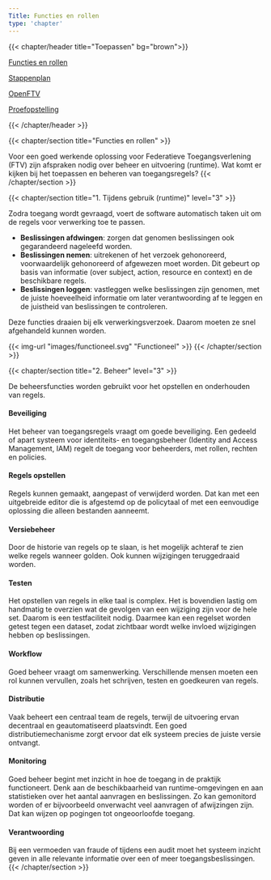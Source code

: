 ```yaml
---
Title: Functies en rollen
type: 'chapter'
---
```


{{< chapter/header title="Toepassen" bg="brown">}}

<div class="sub-navigation-wrapper">
    <div class="sub-navigation-tab-selected utrecht-paragraph pt-1 sub-navigation-tab">
       <p>
          <a href="../functioneel">Functies en rollen</a> 
       </p>
    </div>
    <div class="utrecht-paragraph pt-1 sub-navigation-tab">
       <p>
          <a href="../stappenplan">Stappenplan</a>
       </p>
    </div>
    <div class="utrecht-paragraph pt-1 sub-navigation-tab">
       <p>
          <a href="../openftv">OpenFTV</a> 
       </p>
    </div>
    <div class="utrecht-paragraph pt-1 sub-navigation-tab">
       <p>
          <a href="../proefopstelling">Proefopstelling</a>
       </p>
    </div>
</div>
{{< /chapter/header >}}

{{< chapter/section title="Functies en rollen" >}}

Voor een goed werkende oplossing voor Federatieve Toegangsverlening (FTV) zijn afspraken nodig over beheer en uitvoering (runtime).
Wat komt er kijken bij het toepassen en beheren van toegangsregels?
{{< /chapter/section >}}

{{< chapter/section title="1. Tijdens gebruik (runtime)" level="3" >}}

Zodra toegang wordt gevraagd, voert de software automatisch taken uit om de regels voor verwerking toe te passen.

- **Beslissingen afdwingen**: zorgen dat genomen beslissingen ook gegarandeerd nageleefd worden.
- **Beslissingen nemen**: uitrekenen of het verzoek gehonoreerd, voorwaardelijk gehonoreerd of afgewezen moet worden. Dit gebeurt op basis van informatie (over subject, action, resource en context) en de beschikbare regels.
- **Beslissingen loggen**: vastleggen welke beslissingen zijn genomen, met de juiste hoeveelheid informatie om later verantwoording af te leggen en de juistheid van beslissingen te controleren.

Deze functies draaien bij elk verwerkingsverzoek. Daarom moeten ze snel afgehandeld kunnen worden.

{{< img-url "images/functioneel.svg" "Functioneel" >}}
{{< /chapter/section >}}

{{< chapter/section title="2. Beheer"  level="3" >}}

De beheersfuncties worden gebruikt voor het opstellen en onderhouden van regels.

#### Beveiliging

Het beheer van toegangsregels vraagt om goede beveiliging. Een gedeeld of apart systeem voor identiteits- en toegangsbeheer (Identity and Access Management, IAM) regelt de toegang voor beheerders, met rollen, rechten en policies.

#### Regels opstellen

Regels kunnen gemaakt, aangepast of verwijderd worden. Dat kan met een uitgebreide editor die is afgestemd op de policytaal of met een eenvoudige oplossing die alleen bestanden aanneemt.

#### Versiebeheer

Door de historie van regels op te slaan, is het mogelijk achteraf te zien welke regels wanneer golden. Ook kunnen wijzigingen teruggedraaid worden.

#### Testen

Het opstellen van regels in elke taal is complex. Het is bovendien lastig om handmatig te overzien wat de gevolgen van een wijziging zijn voor de hele set. Daarom is een testfaciliteit nodig. Daarmee kan een regelset worden getest tegen een dataset, zodat zichtbaar wordt welke invloed wijzigingen hebben op beslissingen.

#### Workflow

Goed beheer vraagt om samenwerking. Verschillende mensen moeten een rol kunnen vervullen, zoals het schrijven, testen en goedkeuren van regels.

#### Distributie

Vaak beheert een centraal team de regels, terwijl de uitvoering ervan decentraal en geautomatiseerd plaatsvindt. Een goed distributiemechanisme zorgt ervoor dat elk systeem precies de juiste versie ontvangt.

#### Monitoring

Goed beheer begint met inzicht in hoe de toegang in de praktijk functioneert. Denk aan de beschikbaarheid van runtime-omgevingen en aan statistieken over het aantal aanvragen en beslissingen. Zo kan gemonitord worden of er bijvoorbeeld onverwacht veel aanvragen of afwijzingen zijn. Dat kan wijzen op pogingen tot ongeoorloofde toegang.

#### Verantwoording

Bij een vermoeden van fraude of tijdens een audit moet het systeem inzicht geven in alle relevante informatie over een of meer toegangsbeslissingen.
{{< /chapter/section >}}
